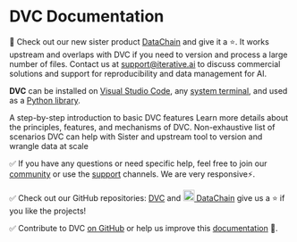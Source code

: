 # DVC Documentation

<admon type="info">

🚀 Check out our new sister product
[DataChain](https://github.com/iterative/datachain) and give it a ⭐. It works
upstream and overlaps with DVC if you need to version and process a large number
of files. Contact us at support@iterative.ai to discuss commercial solutions and
support for reproducibility and data management for AI.

</admon>

**DVC** can be installed on [Visual Studio Code], any [system terminal], and
used as a [Python library].

[visual studio code]: /doc/vs-code-extension
[system terminal]: /doc/install
[python library]: /doc/api-reference

<cards>

  <card href="/doc/start" heading="Get Started">
    A step-by-step introduction to basic DVC features
  </card>

  <card href="/doc/user-guide" heading="User Guide">
    Learn more details about the principles, features, and mechanisms of DVC.
  </card>

  <card href="/doc/use-cases" heading="Use Cases">
    Non-exhaustive list of scenarios DVC can help with
  </card>

  <card href="https://github.com/iterative/datachain" heading=" " headingicon="/img/logos/datachain-black.svg">
    Sister and upstream tool to version and wrangle data at scale
  </card>

</cards>

✅ If you have any questions or need specific help, feel free to join our
[community](/community) or use the [support](/support) channels. We are very
responsive⚡.

✅ Check out our GitHub repositories: [DVC](https://github.com/iterative/dvc)
and
[<img class="inline" width="20px"  src="/img/logos/datachain-logo.svg" /> DataChain](https://github.com/iterative/datachain)
give us a ⭐ if you like the projects!

✅ Contribute to DVC [on GitHub](https://github.com/iterative/dvc) or help us
improve this [documentation](https://github.com/iterative/dvc.org) 🙏.
